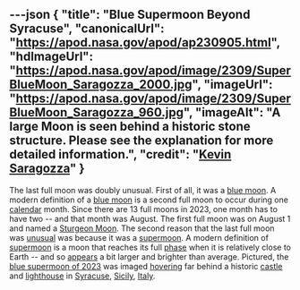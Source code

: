 ---json
{
  "title": "Blue Supermoon Beyond Syracuse",
  "canonicalUrl": "https://apod.nasa.gov/apod/ap230905.html",
  "hdImageUrl": "https://apod.nasa.gov/apod/image/2309/SuperBlueMoon_Saragozza_2000.jpg",
  "imageUrl": "https://apod.nasa.gov/apod/image/2309/SuperBlueMoon_Saragozza_960.jpg",
  "imageAlt": "A large Moon is seen behind a historic stone structure. Please see the explanation for more detailed information.",
  "credit": "[Kevin Saragozza](https://www.facebook.com/kevinsaragozza/)"
}
---

The last full moon was doubly unusual. First of all, it was a [blue moon](https://moon.nasa.gov/news/197/super-blue-moons-your-questions-answered/). A modern definition of a [blue moon](https://www.loc.gov/everyday-mysteries/astronomy/item/what-is-a-blue-moon-is-it-ever-really-blue/) is a second full moon to occur during one [calendar](https://en.wikipedia.org/wiki/Gregorian_calendar) month. Since there are 13 full moons in 2023, one month has to have two -- and that month was August. The first full moon was on August 1 and named a [Sturgeon Moon](https://www.fullmoonology.com/full-moon-calendar-2023/). The second reason that the last full moon was [unusual](https://apod.nasa.gov/apod/ap220704.html) was because it was a [supermoon](https://en.wikipedia.org/wiki/Supermoon). A modern definition of [supermoon](https://moon.nasa.gov/news/197/super-blue-moons-your-questions-answered/) is a moon that reaches its full [phase](https://solarsystem.nasa.gov/resources/676/phases-of-the-moon/) when it is relatively close to Earth -- and so [appears](https://svs.gsfc.nasa.gov/5048) a bit larger and brighter than average. Pictured, the [blue supermoon of 2023](https://apod.nasa.gov/apod/ap230830.html) was imaged [hovering](https://i.kym-cdn.com/entries/icons/original/000/002/232/bullet_cat.jpg) far behind a historic [castle](https://youtu.be/l11c8SqqTOM) and [lighthouse](https://en.wikipedia.org/wiki/Castello_Maniace) in [Syracuse](https://en.wikipedia.org/wiki/Province_of_Syracuse), [Sicily](https://en.wikipedia.org/wiki/Sicily), [Italy](https://en.wikipedia.org/wiki/Italy).
